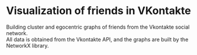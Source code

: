 # Visualization of friends in VKontakte
Building cluster and egocentric graphs of friends from the Vkontakte social network.\
All data is obtained from the Vkontakte API, and the graphs are built by the NetworkX library.